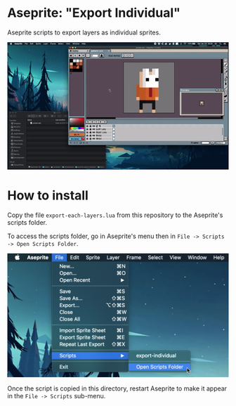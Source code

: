 # Aseprite: "Export Individual"
Aseprite scripts to export layers as individual sprites.

![Demo GIF](resources/demo.gif)

# How to install
Copy the file `export-each-layers.lua` from this repository to the Aseprite's scripts folder.

To access the scripts folder, go in Aseprite's menu then in `File -> Scripts -> Open Scripts Folder`.

![Open Scripts Folder](resources/open-scripts-folder.png)

Once the script is copied in this directory, restart Aseprite to make it appear in the `File -> Scripts` sub-menu.
